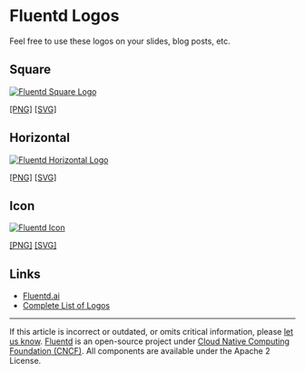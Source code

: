 # Fluentd Logos

Feel free to use these logos on your slides, blog posts, etc.


## Square

[![Fluentd Square Logo](/images/logo/Fluentd_square.png)](/images/logo/Fluentd_square.png)

[\[PNG\]](/images/logo/Fluentd_square.png)
[\[SVG\]](/images/logo/Fluentd_square.svg)


## Horizontal

[![Fluentd Horizontal Logo](/images/logo/Fluentd_horizontal.png)](/images/logo/Fluentd_horizontal.png)

[\[PNG\]](/images/logo/Fluentd_horizontal.png)
[\[SVG\]](/images/logo/Fluentd_horizontal.svg)


## Icon

[![Fluentd Icon](/images/logo/Fluentd_icon.png)](/images/logo/Fluentd_icon.png)

[\[PNG\]](/images/logo/Fluentd_icon.png)
[\[SVG\]](/images/logo/Fluentd_icon.svg)


## Links

-   [Fluentd.ai](/images/logo/Fluentd.ai)
-   [Complete List of Logos](https://github.com/fluent/fluentd-docs-gitbook/tree/1.0/images/logo)


------------------------------------------------------------------------

If this article is incorrect or outdated, or omits critical information, please
[let us know](https://github.com/fluent/fluentd-docs-gitbook/issues?state=open).
[Fluentd](http://www.fluentd.org/) is an open-source project under
[Cloud Native Computing Foundation (CNCF)](https://cncf.io/). All components are
available under the Apache 2 License.
